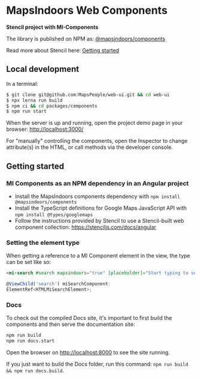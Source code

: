 
# MapsIndoors Web Components

**Stencil project with MI-Components**

The library is published on NPM as: [@mapsindoors/components](https://www.npmjs.com/package/@mapsindoors/components)

Read more about Stencil here: [Getting started](https://stenciljs.com/docs/getting-started)

## Local development

In a terminal:

```bash
$ git clone git@github.com:MapsPeople/web-ui.git && cd web-ui
$ npx lerna run build
$ npm ci && cd packages/components
$ npm run start
```

When the server is up and running, open the project demo page in your browser:
<http://localhost:3000/>

For "manually" controlling the components, open the Inspector to change attribute(s) in the HTML, or call methods via the developer console.

## Getting started

### MI Components as an NPM dependency in an Angular project

- Install the MapsIndoors components dependency with `npm install @mapsindoors/components`
- Install the TypeScript definitions for Google Maps JavaScript API with `npm install @types/googlemaps`
- Follow the instructions provided by Stencil to use a Stencil-built web component collection: <https://stenciljs.com/docs/angular>

### Setting the element type

When getting a reference to a MI Component element in the view, the type can be set like so:

```html
<mi-search #search mapsindoors="true" [placeholder]="Start typing to search..."></mi-search>
```

```TypeScript
@ViewChild('search') miSearchComponent:
ElementRef<HTMLMiSearchElement>;
```

### Docs

To check out the compiled Docs site, it's important to first build the components and then serve the documentation site:

```bash
npm run build
npm run docs.start
```

Open the browser on <http://localhost:8000> to see the site running.

If you just want to build the Docs folder, run this command: `npm run build && npm run docs.build`.
